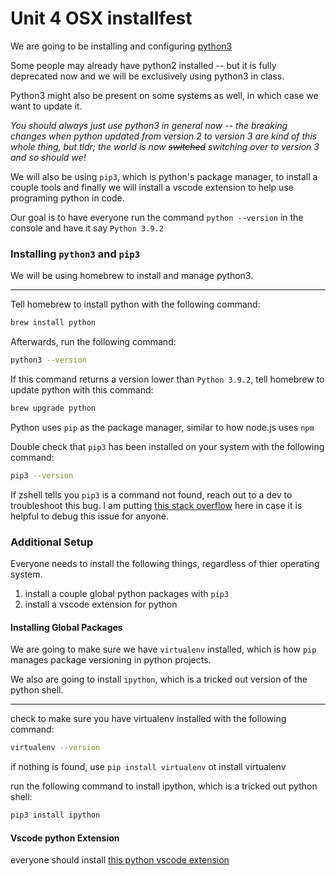 # Unit 4  OSX installfest

We are going to be installing and configuring [python3](https://www.python.org/) 

Some people may already have python2 installed -- but it is fully deprecated now and we will be exclusively using python3 in class. 

Python3 might also be present on some systems as well, in which case we want to update it.

*You should always just use python3 in general now -- the breaking changes when python updated from version 2 to version 3 are kind of this whole thing, but tldr; the world is now ~~switched~~ switching over to version 3 and so should we!*

We will also be using `pip3`, which is python's package manager, to install a couple tools and finally we will install a vscode extension to help use programing python in code.

Our goal is to have everyone run the command `python --version` in the console and have it say `Python 3.9.2`

### Installing `python3` and `pip3`

We will be using homebrew to install and manage python3.

___

Tell homebrew to install python with the following command: 

```bash
brew install python
```

Afterwards, run the following command:

```bash
python3 --version
```

If this command returns a version lower than `Python 3.9.2`, tell homebrew to update python with this command:

```bash
brew upgrade python
```

Python uses `pip` as the package manager, similar to how node.js uses `npm`

Double check that `pip3` has been installed on your system with the following command:

```bash
pip3 --version
```

If zshell tells you `pip3` is a command not found, reach out to a dev to troubleshoot this bug. I am putting [this stack overflow](https://stackoverflow.com/questions/47255517/brew-install-python3-didnt-install-pip3) here in case it is helpful to debug this issue for anyone.

### Additional Setup

Everyone needs to install the following things, regardless of thier operating system.

1. install a couple global python packages with `pip3`
1. install a vscode extension for python

#### Installing Global Packages 

We are going to make sure we have `virtualenv` installed, which is how `pip` manages package versioning in python projects.

We also are going to install `ipython`, which is a tricked out version of the python shell.

___


check to make sure you have virtualenv installed with the following command:

```bash
virtualenv --version
```

if nothing is found, use `pip install virtualenv` ot install virtualenv

run the following command to install ipython, which is a tricked out python shell:

```bash
pip3 install ipython
```

#### Vscode python Extension

everyone should install [this python vscode extension](https://marketplace.visualstudio.com/items?itemName=ms-python.vscode-pylance) 